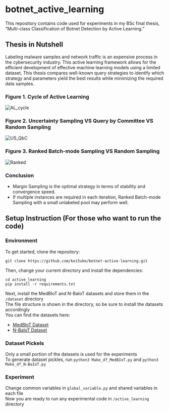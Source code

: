 # botnet_active_learning
This repository contains code used for experiments in my BSc final thesis, “Multi-class Classification of Botnet Detection by Active Learning.”   

## Thesis in Nutshell 
Labeling malware samples and network traffic is an expensive process in the cybersecurity industry. This active learning framework allows for the efficient development of effective machine learning models using a limited dataset. This thesis compares well-known query strategies to identify which strategy and parameters yield the best results while minimizing the required data samples.

### Figure 1. Cycle of Active Learning
![AL_cycle](https://github.com/kei5uke/botnet-active-learning/assets/33390452/01de7ca5-090d-4658-ab70-89e8f5a0ea36) 

### Figure 2. Uncertainty Sampling VS Query by Committee VS Random Sampling
![US_QbC](https://github.com/kei5uke/botnet-active-learning/assets/33390452/257e1dce-2503-4f45-bda5-99c383921190)    

### Figure 3. Ranked Batch-mode Sampling VS Random Sampling
![Ranked](https://github.com/kei5uke/botnet-active-learning/assets/33390452/a51daa0d-c6c0-4fa3-9cf8-ba0fb5ef6cfe)    

### Conclusion
- Margin Sampling is the optimal strategy in terms of stability and convergence speed.
- If multiple instances are required in each iteration, Ranked Batch-mode Sampling with a small unlabeled pool may perform well.

## Setup Instruction (For those who want to run the code)
### Environment
To get started, clone the repository:
``` 
git clone https://github.com/kei5uke/botnet-active-learning.git
```
Then, change your current directory and install the dependencies:  
```
cd active_learning
pip install -r requirements.txt
```
Next, install the MedBIoT and N-BaIoT datasets and store them in the ```/dataset``` directory   
The file structure is shown in the directory, so be sure to install the datasets accordingly     
You can find the datasets here:   
- [MedBIoT Dataset](https://cs.taltech.ee/research/data/medbiot/)  
- [N-BaIoT Dataset](https://archive.ics.uci.edu/dataset/442/detection+of+iot+botnet+attacks+n+baiot)  

### Dataset Pickels
Only a small portion of the datasets is used for the experiments  
To generate dataset pickles, run ```python3 Make_df_MedBIoT.py``` and ```python3 Make_df_N-BaIoT.py```  

### Experiment
Change common variables in ```global_variable.py``` and shared variables in each file  
Now you are ready to run any experimental code in ```/active_learning``` directory  

